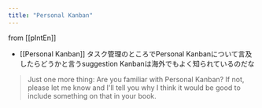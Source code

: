 ```yaml
---
title: "Personal Kanban"
---
```


from [[pIntEn]]
- [[Personal Kanban]]
タスク管理のところでPersonal Kanbanについて言及したらどうかと言うsuggestion
Kanbanは海外でもよく知られているのだな

> Just one more thing: Are you familiar with Personal Kanban? If not, please let me know and I'll tell you why I think it would be good to include something on that in your book.

